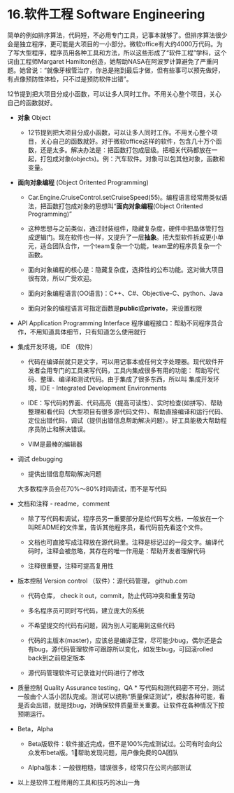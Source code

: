 # 16.软件工程 Software Engineering

简单的例如排序算法，代码短，不必用专门工具，记事本就够了。但排序算法很少会是独立程序，更可能是大项目的一小部分。微软office有大约4000万代码。为了写大型程序，程序员用各种工具和方法，所以这些形成了“软件工程”学科，这个词由工程师Margaret Hamilton创造，她帮助NASA在阿波罗计算避免了严重问题。她曾说：“就像牙根管治疗，你总是拖到最后才做，但有些事可以预先做好，有点像预防性体检，只不过是预防软件出错”。

12节提到把大项目分成小函数，可以让多人同时工作。不用关心整个项目，关心自己的函数就好。 

* **对象** Object

    * 12节提到把大项目分成小函数，可以让多人同时工作。不用关心整个项目，关心自己的函数就好。对于微软office这样的软件，包含几十万个函数，还是太多。解决办法是：把函数打包成层级。把相关代码都放在一起，打包成对象(objects)。例：汽车软件。对象可以包其他对象，函数和变量。
    
    
* **面向对象编程** (Object Oritented Programming)   
    
    * Car.Engine.CruiseControl.setCruiseSpeed(55)。编程语言经常用类似语法，把函数打包成对象的思想叫“**面向对象编程**(Object Oritented Programming)”
    
    * 这种思想与之前类似，通过封装组件，隐藏复杂度，硬件中把晶体管打包成逻辑门。现在软件也一样，又提升了一层**抽象**。把大型软件拆成更小单元，适合团队合作，一个team复杂一个功能，team里的程序员复杂一个函数。
    
    * 面向对象编程的核心是：隐藏复杂度，选择性的公布功能。这对做大项目很有效，所以广受欢迎。

    * 面向对象编程语言(OO语言)：C++、C#、Objective-C、python、Java

    * 面向对象的编程语言可指定函数是**public**或**private**，来设置权限


* API Application Programming Interface 程序编程接口：帮助不同程序员合作，不用知道具体细节，只有知道怎么使用就行


* 集成开发环境，IDE （软件）

    * 代码在编译前就只是文字，可以用记事本或任何文字处理器。现代软件开发者会用专门的工具来写代码，工具内集成很多有用的功能： 帮助写代码、整理、编译和测试代码。由于集成了很多东西，所以叫 集成开发环境，IDE - Integrated Development Environments
    
    * IDE：写代码的界面、代码高亮（提高可读性）、实时检查(如拼写)、帮助整理和看代码（大型项目有很多源代码文件）、帮助直接编译和运行代码、定位出错代码，调试（提供出错信息帮助解决问题）。好工具能极大帮助程序员防止和解决错误。
    
    * VIM是最棒的编辑器
    
* 调试 debugging

    * 提供出错信息帮助解决问题
    
    大多数程序员会花70%～80%时间调试，而不是写代码
    
* 文档和注释 - readme，comment
    
    * 除了写代码和调试，程序员另一重要部分是给代码写文档，一般放在一个叫README的文件里，告诉其他程序员，看代码前先看这个文件。

    * 文档也可直接写成注释放在源代码里。注释是标记过的一段文字。编译代码时，注释会被忽略，其存在的唯一作用是：帮助开发者理解代码

    * 注释很重要，注释可提高复用性 

* 版本控制 Version control （软件）：源代码管理， github.com 

    * 代码仓库， check it out，commit，防止代码冲突和重复劳动

    * 多名程序员可同时写代码，建立庞大的系统

    * 不希望提交的代码有问题，因为别人可能用到这些代码

    * 代码的主版本(master)，应该总是编译正常，尽可能少bug，偶尔还是会有bug，源代码管理软件可跟踪所以变化，如发生bug，可回滚rolled back到之前稳定版本

    * 源代码管理软件可记录谁对代码进行了修改 

* 质量控制 Quality Assurance testing，QA
    * 
    写代码和测代码密不可分，测试一般由个人活小团队完成。测试可以统称“质量保证测试”，模拟各种可能，看是否会出错，就是找bug，对确保软件质量至关重要。让软件在各种情况下按预期运行。


* Beta，Alpha 

    * Beta版软件：软件接近完成，但不是100%完成测试过。公司有时会向公众发布beta版。1⃣️帮助发现问题，用户像免费的QA团队
    
    * Alpha版本：一般很粗糙，错误很多，经常只在公司内部测试

* 以上是软件工程师用的工具和技巧的冰山一角 

